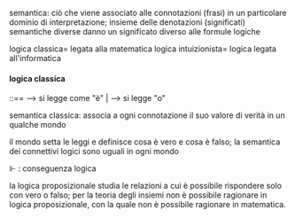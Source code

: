 
semantica: ciò che viene associato alle connotazioni (frasi) in un particolare dominio di interpretazione; insieme delle denotazioni (significati) 
semantiche diverse danno un significato diverso alle formule logiche 

logica classica= legata alla matematica
logica intuizionista= logica legata all'informatica

#### logica classica 
::== --> si legge come "è"
| --> si legge "o"

semantica classica: associa a ogni connotazione il suo valore di verità in un qualche mondo

il mondo setta le leggi e definisce cosa è vero e cosa è falso; la semantica dei connettivi logici sono uguali in ogni mondo 

⊩ : conseguenza logica

la logica proposizionale studia le relazioni a cui è possibile rispondere solo con vero o falso; per la teoria degli insiemi non è possibile ragionare in logica proposizionale, con la quale non è possibile ragionare in matematica.

